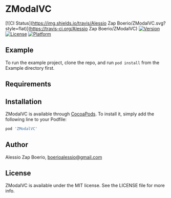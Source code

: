 # ZModalVC

[![CI Status](https://img.shields.io/travis/Alessio Zap Boerio/ZModalVC.svg?style=flat)](https://travis-ci.org/Alessio Zap Boerio/ZModalVC)
[![Version](https://img.shields.io/cocoapods/v/ZModalVC.svg?style=flat)](https://cocoapods.org/pods/ZModalVC)
[![License](https://img.shields.io/cocoapods/l/ZModalVC.svg?style=flat)](https://cocoapods.org/pods/ZModalVC)
[![Platform](https://img.shields.io/cocoapods/p/ZModalVC.svg?style=flat)](https://cocoapods.org/pods/ZModalVC)

## Example

To run the example project, clone the repo, and run `pod install` from the Example directory first.

## Requirements

## Installation

ZModalVC is available through [CocoaPods](https://cocoapods.org). To install
it, simply add the following line to your Podfile:

```ruby
pod 'ZModalVC'
```

## Author

Alessio Zap Boerio, boerioalessio@gmail.com

## License

ZModalVC is available under the MIT license. See the LICENSE file for more info.
